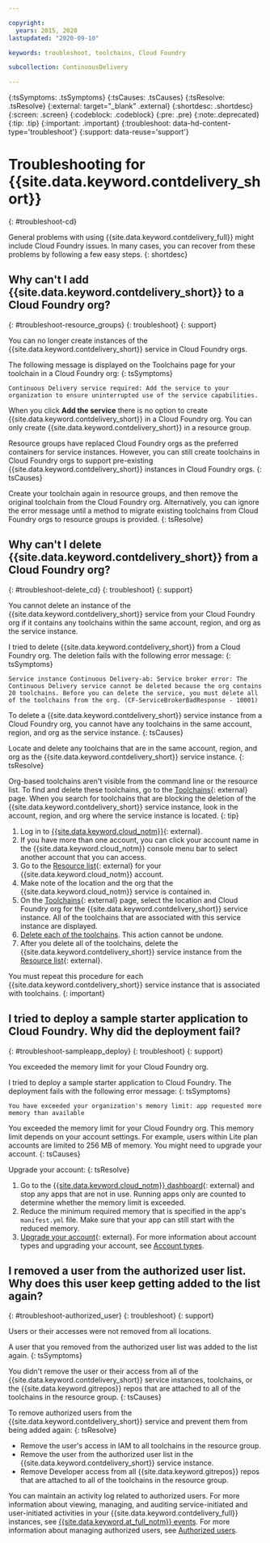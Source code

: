 ```yaml
---

copyright:
  years: 2015, 2020
lastupdated: "2020-09-10"

keywords: troubleshoot, toolchains, Cloud Foundry

subcollection: ContinuousDelivery

---
```


{:tsSymptoms: .tsSymptoms}
{:tsCauses: .tsCauses}
{:tsResolve: .tsResolve}
{:external: target="_blank" .external}
{:shortdesc: .shortdesc}
{:screen: .screen}
{:codeblock: .codeblock}
{:pre: .pre}
{:note:.deprecated}
{:tip: .tip}
{:important: .important}
{:troubleshoot: data-hd-content-type='troubleshoot'}
{:support: data-reuse='support'}

# Troubleshooting for {{site.data.keyword.contdelivery_short}}
{: #troubleshoot-cd}

General problems with using {{site.data.keyword.contdelivery_full}} might include Cloud Foundry issues. In many cases, you can recover from these problems by following a few easy steps.
{: shortdesc}


## Why can't I add {{site.data.keyword.contdelivery_short}} to a Cloud Foundry org?
{: #troubleshoot-resource_groups}
{: troubleshoot}
{: support}

You can no longer create instances of the {{site.data.keyword.contdelivery_short}} service in Cloud Foundry orgs. 

The following message is displayed on the Toolchains page for your toolchain in a Cloud Foundry org:
{: tsSymptoms}

`Continuous Delivery service required: Add the service to your organization to ensure uninterrupted use of the service capabilities.` 

When you click **Add the service** there is no option to create {{site.data.keyword.contdelivery_short}} in a Cloud Foundry org. You can only create {{site.data.keyword.contdelivery_short}} in a resource group.

Resource groups have replaced Cloud Foundry orgs as the preferred containers for service instances. However, you can still create toolchains in Cloud Foundry orgs to support pre-existing {{site.data.keyword.contdelivery_short}} instances in Cloud Foundry orgs.
{: tsCauses}

Create your toolchain again in resource groups, and then remove the original toolchain from the Cloud Foundry org. Alternatively, you can ignore the error message until a method to migrate existing toolchains from Cloud Foundry orgs to resource groups is provided.
{: tsResolve}


## Why can't I delete {{site.data.keyword.contdelivery_short}} from a Cloud Foundry org?
{: #troubleshoot-delete_cd}
{: troubleshoot}
{: support}

You cannot delete an instance of the {{site.data.keyword.contdelivery_short}} service from your Cloud Foundry org if it contains any toolchains within the same account, region, and org as the service instance.

I tried to delete {{site.data.keyword.contdelivery_short}} from a Cloud Foundry org. The deletion fails with the following error message: 
{: tsSymptoms}

`Service instance Continuous Delivery-ab: Service broker error: The Continuous Delivery service cannot be deleted because the org contains 20 toolchains. Before you can delete the service, you must delete all of the toolchains from the org. (CF-ServiceBrokerBadResponse - 10001)` 

To delete a {{site.data.keyword.contdelivery_short}} service instance from a Cloud Foundry org, you cannot have any toolchains in the same account, region, and org as the service instance.
{: tsCauses}

Locate and delete any toolchains that are in the same account, region, and org as the {{site.data.keyword.contdelivery_short}} service instance.
{: tsResolve}

Org-based toolchains aren't visible from the command line or the resource list. To find and delete these toolchains, go to the [Toolchains](https://cloud.ibm.com/devops){: external} page. When you search for toolchains that are blocking the deletion of the {{site.data.keyword.contdelivery_short}} service instance, look in the account, region, and org where the service instance is located.
{: tip}

1. Log in to [{{site.data.keyword.cloud_notm}}](http://cloud.ibm.com){: external}.
1. If you have more than one account, you can click your account name in the {{site.data.keyword.cloud_notm}} console menu bar to select another account that you can access. 
1. Go to the [Resource list](https://cloud.ibm.com/resources){: external} for your {{site.data.keyword.cloud_notm}} account.
1. Make note of the location and the org that the {{site.data.keyword.cloud_notm}} service is contained in.
1. On the [Toolchains](https://cloud.ibm.com/devops/toolchains){: external} page, select the location and Cloud Foundry org for the {{site.data.keyword.contdelivery_short}} service instance. All of the toolchains that are associated with this service instance are displayed.
1. [Delete each of the toolchains](/docs/ContinuousDelivery?topic=ContinuousDelivery-toolchains-using#deleting_a_toolchain). This action cannot be undone.
1. After you delete all of the toolchains, delete the {{site.data.keyword.contdelivery_short}} service instance from the [Resource list](https://cloud.ibm.com/resources){: external}.

You must repeat this procedure for each {{site.data.keyword.contdelivery_short}} service instance that is associated with toolchains.
{: important}


## I tried to deploy a sample starter application to Cloud Foundry. Why did the deployment fail?
{: #troubleshoot-sampleapp_deploy}
{: troubleshoot}
{: support}

You exceeded the memory limit for your Cloud Foundry org. 

I tried to deploy a sample starter application to Cloud Foundry. The deployment fails with the following error message:
{: tsSymptoms}

`You have exceeded your organization's memory limit: app requested more memory than available` 

You exceeded the memory limit for your Cloud Foundry org. This memory limit depends on your account settings. For example, users within Lite plan accounts are limited to 256 MB of memory. You might need to upgrade your account.
{: tsCauses}

Upgrade your account:
{: tsResolve}

1. Go to the [{{site.data.keyword.cloud_notm}} dashboard](https://cloud.ibm.com/resources){: external} and stop any apps that are not in use. Running apps only are counted to determine whether the memory limit is exceeded.
1. Reduce the minimum required memory that is specified in the app's `manifest.yml` file. Make sure that your app can still start with the reduced memory.
1. [Upgrade your account](https://cloud.ibm.com/account/settings){: external}. For more information about account types and upgrading your account, see [Account types](/docs/account?topic=account-accounts).


## I removed a user from the authorized user list. Why does this user keep getting added to the list again?
{: #troubleshoot-authorized_user}
{: troubleshoot}
{: support}

Users or their accesses were not removed from all locations.
 
A user that you removed from the authorized user list was added to the list again.
{: tsSymptoms}

You didn't remove the user or their access from all of the {{site.data.keyword.contdelivery_short}} service instances, toolchains, or the {{site.data.keyword.gitrepos}} repos that are attached to all of the toolchains in the resource group.
{: tsCauses}

To remove authorized users from the {{site.data.keyword.contdelivery_short}} service and prevent them from being added again:
{: tsResolve}

* Remove the user's access in IAM to all toolchains in the resource group.
* Remove the user from the authorized user list in the {{site.data.keyword.contdelivery_short}} service instance.
* Remove Developer access from all {{site.data.keyword.gitrepos}} repos that are attached to all of the toolchains in the resource group.

You can maintain an activity log related to authorized users. For more information about viewing, managing, and auditing service-initiated and user-initiated activities in your {{site.data.keyword.contdelivery_full}} instances, see [{{site.data.keyword.at_full_notm}} events](/docs/services/ContinuousDelivery?topic=ContinuousDelivery-cd-at-events). For more information about managing authorized users, see [Authorized users](/docs/services/ContinuousDelivery?topic=ContinuousDelivery-limitations_usage#authorized_users).
